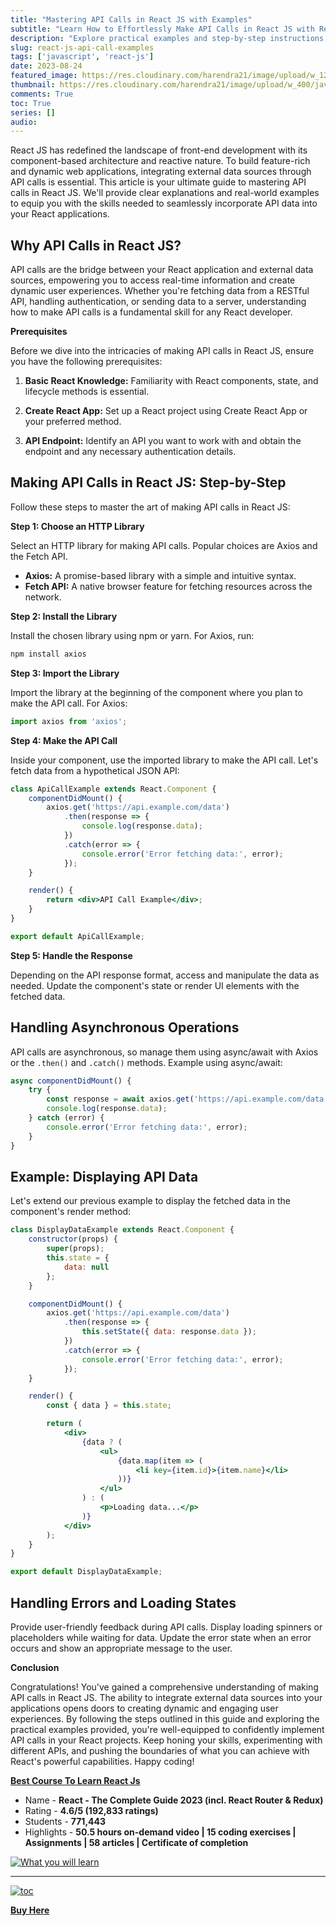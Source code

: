 ```yaml
---
title: "Mastering API Calls in React JS with Examples"
subtitle: "Learn How to Effortlessly Make API Calls in React JS with Real-World Examples"
description: "Explore practical examples and step-by-step instructions on performing React JS API calls for dynamic web applications. Unlock the potential of API integration in your React projects."
slug: react-js-api-call-examples
tags: ['javascript', 'react-js']
date: 2023-08-24
featured_image: https://res.cloudinary.com/harendra21/image/upload/w_1200/javascriptwithexample/API_Calls_in_React_JS_ihihco.png
thumbnail: https://res.cloudinary.com/harendra21/image/upload/w_400/javascriptwithexample/API_Calls_in_React_JS_ihihco.png
comments: True
toc: True
series: []
audio: 
---
```


React JS has redefined the landscape of front-end development with its component-based architecture and reactive nature. To build feature-rich and dynamic web applications, integrating external data sources through API calls is essential. This article is your ultimate guide to mastering API calls in React JS. We'll provide clear explanations and real-world examples to equip you with the skills needed to seamlessly incorporate API data into your React applications.

## Why API Calls in React JS?

API calls are the bridge between your React application and external data sources, empowering you to access real-time information and create dynamic user experiences. Whether you're fetching data from a RESTful API, handling authentication, or sending data to a server, understanding how to make API calls is a fundamental skill for any React developer.

**Prerequisites**

Before we dive into the intricacies of making API calls in React JS, ensure you have the following prerequisites:

1. **Basic React Knowledge:** Familiarity with React components, state, and lifecycle methods is essential.

2. **Create React App:** Set up a React project using Create React App or your preferred method.

3. **API Endpoint:** Identify an API you want to work with and obtain the endpoint and any necessary authentication details.

## Making API Calls in React JS: Step-by-Step

Follow these steps to master the art of making API calls in React JS:

**Step 1: Choose an HTTP Library**

Select an HTTP library for making API calls. Popular choices are Axios and the Fetch API.

- **Axios:** A promise-based library with a simple and intuitive syntax.
- **Fetch API:** A native browser feature for fetching resources across the network.

**Step 2: Install the Library**

Install the chosen library using npm or yarn. For Axios, run:
```bash
npm install axios
```

**Step 3: Import the Library**

Import the library at the beginning of the component where you plan to make the API call. For Axios:
```jsx
import axios from 'axios';
```

**Step 4: Make the API Call**

Inside your component, use the imported library to make the API call. Let's fetch data from a hypothetical JSON API:
```jsx
class ApiCallExample extends React.Component {
    componentDidMount() {
        axios.get('https://api.example.com/data')
            .then(response => {
                console.log(response.data);
            })
            .catch(error => {
                console.error('Error fetching data:', error);
            });
    }

    render() {
        return <div>API Call Example</div>;
    }
}

export default ApiCallExample;
```

**Step 5: Handle the Response**

Depending on the API response format, access and manipulate the data as needed. Update the component's state or render UI elements with the fetched data.

## Handling Asynchronous Operations

API calls are asynchronous, so manage them using async/await with Axios or the `.then()` and `.catch()` methods. Example using async/await:
```jsx
async componentDidMount() {
    try {
        const response = await axios.get('https://api.example.com/data');
        console.log(response.data);
    } catch (error) {
        console.error('Error fetching data:', error);
    }
}
```

## Example: Displaying API Data

Let's extend our previous example to display the fetched data in the component's render method:

```jsx
class DisplayDataExample extends React.Component {
    constructor(props) {
        super(props);
        this.state = {
            data: null
        };
    }

    componentDidMount() {
        axios.get('https://api.example.com/data')
            .then(response => {
                this.setState({ data: response.data });
            })
            .catch(error => {
                console.error('Error fetching data:', error);
            });
    }

    render() {
        const { data } = this.state;

        return (
            <div>
                {data ? (
                    <ul>
                        {data.map(item => (
                            <li key={item.id}>{item.name}</li>
                        ))}
                    </ul>
                ) : (
                    <p>Loading data...</p>
                )}
            </div>
        );
    }
}

export default DisplayDataExample;
```

## Handling Errors and Loading States

Provide user-friendly feedback during API calls. Display loading spinners or placeholders while waiting for data. Update the error state when an error occurs and show an appropriate message to the user.

**Conclusion**

Congratulations! You've gained a comprehensive understanding of making API calls in React JS. The ability to integrate external data sources into your applications opens doors to creating dynamic and engaging user experiences. By following the steps outlined in this guide and exploring the practical examples provided, you're well-equipped to confidently implement API calls in your React projects. Keep honing your skills, experimenting with different APIs, and pushing the boundaries of what you can achieve with React's powerful capabilities. Happy coding!


**[Best Course To Learn React Js](https://ekaro.in/enkr20230822s32493941)**
- Name - **React - The Complete Guide 2023 (incl. React Router & Redux)**
- Rating - **4.6/5 (192,833 ratings)**
- Students - **771,443**
- Highlights - **50.5 hours on-demand video | 15 coding exercises | Assignments | 58 articles | Certificate of completion**

[![What you will learn](https://res.cloudinary.com/harendra21/image/upload/v1692706910/javascriptwithexample/React_course_ioskno.png)](https://ekaro.in/enkr20230822s32493941)

-----

[![toc](https://res.cloudinary.com/harendra21/image/upload/v1692706910/javascriptwithexample/react_course_wl13cv.png)](https://ekaro.in/enkr20230822s32493941)

**[Buy Here](https://ekaro.in/enkr20230822s32493941)**